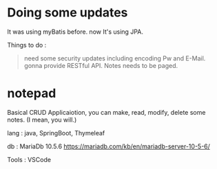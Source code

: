 # Doing some updates

It was using myBatis before. now It's using JPA.

Things to do : 

> need some security updates including encoding Pw and E-Mail.
> gonna provide RESTful API.
> Notes needs to be paged.

# notepad

Basical CRUD Applicaiotion, you can make, read, modify, delete some notes.
(I mean, you will.)

lang : java, SpringBoot, Thymeleaf

db : MariaDb  10.5.6
https://mariadb.com/kb/en/mariadb-server-10-5-6/

Tools : VSCode
